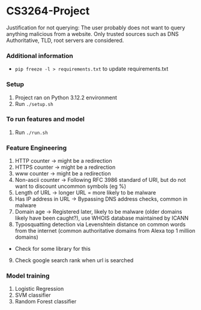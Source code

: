 # CS3264-Project

Justification for not querying: The user probably does not want to query anything malicious from a website.
Only trusted sources such as DNS Authoritative, TLD, root servers are considered. 

### Additional information
- `pip freeze -l > requirements.txt` to update requirements.txt

### Setup
1) Project ran on Python 3.12.2 environment
2) Run `./setup.sh`

### To run features and model
1) Run `./run.sh`

### Feature Engineering

1) HTTP counter -> might be a redirection
2) HTTPS counter -> might be a redirection
3) www counter -> might be a redirection
4) Non-ascii counter -> Following RFC 3986 standard of URI, but do not want to discount uncommon symbols (eg %)
5) Length of URL -> longer URL = more likely to be malware
6) Has IP address in URL -> Bypassing DNS address checks, common in malware
7) Domain age -> Registered later, likely to be malware (older domains likely have been caught?), use WHOIS database maintained by ICANN
8) Typosquatting detection via Levenshtein distance on common words from the internet (common authoritative domains from Alexa top 1 million domains)
- Check for some library for this
9) Check google search rank when url is searched

### Model training

1) Logistic Regression
2) SVM classifier
3) Random Forest classifier